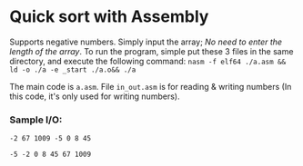 # Quick sort with Assembly
Supports negative numbers. Simply input the array; *No need to enter the length of the array*.
To run the program, simple put these 3 files in the same directory, and execute the following command: `nasm -f elf64 ./a.asm && ld -o ./a -e _start ./a.o&& ./a`

The main code is `a.asm`. File `in_out.asm` is for reading & writing numbers (In this code, it's only used for writing numbers).

### Sample I/O:
`-2 67 1009 -5 0 8 45`

`-5 -2 0 8 45 67 1009`
